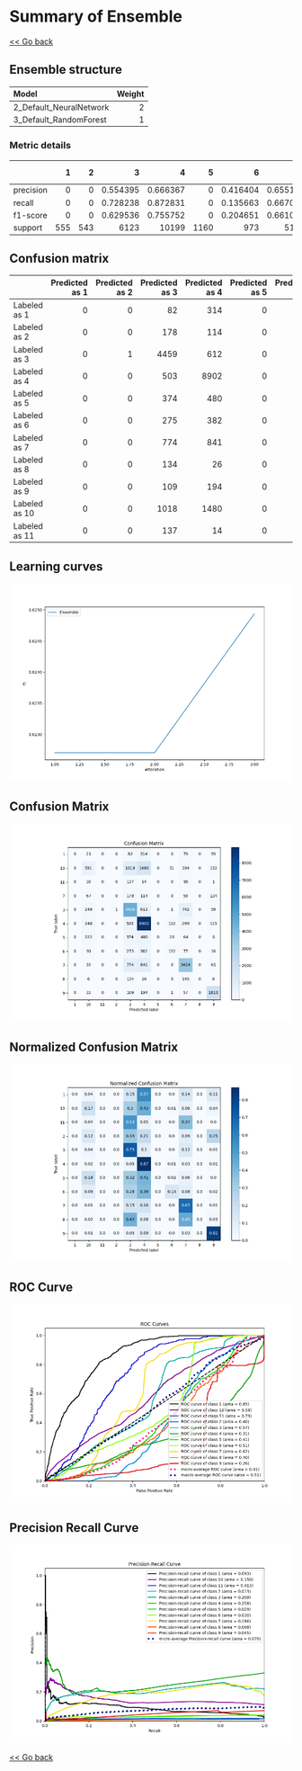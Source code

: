# Summary of Ensemble

[<< Go back](../README.md)


## Ensemble structure
| Model                   |   Weight |
|:------------------------|---------:|
| 2_Default_NeuralNetwork |        2 |
| 3_Default_RandomForest  |        1 |

### Metric details
|           |   1 |   2 |           3 |            4 |    5 |          6 |           7 |   8 |           9 |          10 |   11 |   accuracy |    macro avg |   weighted avg |   logloss |
|:----------|----:|----:|------------:|-------------:|-----:|-----------:|------------:|----:|------------:|------------:|-----:|-----------:|-------------:|---------------:|----------:|
| precision |   0 |   0 |    0.554395 |     0.666367 |    0 |   0.416404 |    0.655186 |   0 |    0.755741 |    0.376194 |    0 |   0.624935 |     0.311299 |       0.547395 |   1.15193 |
| recall    |   0 |   0 |    0.728238 |     0.872831 |    0 |   0.135663 |    0.667056 |   0 |    0.821234 |    0.171503 |    0 |   0.624935 |     0.308775 |       0.624935 |   1.15193 |
| f1-score  |   0 |   0 |    0.629536 |     0.755752 |    0 |   0.204651 |    0.661068 |   0 |    0.787128 |    0.235599 |    0 |   0.624935 |     0.297612 |       0.572646 |   1.15193 |
| support   | 555 | 543 | 6123        | 10199        | 1160 | 973        | 5133        | 319 | 2204        | 3446        |  257 |   0.624935 | 30912        |   30912        |   1.15193 |


## Confusion matrix
|               |   Predicted as 1 |   Predicted as 2 |   Predicted as 3 |   Predicted as 4 |   Predicted as 5 |   Predicted as 6 |   Predicted as 7 |   Predicted as 8 |   Predicted as 9 |   Predicted as 10 |   Predicted as 11 |
|:--------------|-----------------:|-----------------:|-----------------:|-----------------:|-----------------:|-----------------:|-----------------:|-----------------:|-----------------:|------------------:|------------------:|
| Labeled as 1  |                0 |                0 |               82 |              314 |                0 |                0 |               79 |                0 |               59 |                21 |                 0 |
| Labeled as 2  |                0 |                0 |              178 |              114 |                0 |                0 |               50 |                0 |              134 |                67 |                 0 |
| Labeled as 3  |                0 |                1 |             4459 |              612 |                0 |                1 |              742 |                0 |               59 |               249 |                 0 |
| Labeled as 4  |                0 |                0 |              503 |             8902 |                0 |              132 |              299 |                0 |              115 |               248 |                 0 |
| Labeled as 5  |                0 |                0 |              374 |              480 |                0 |               20 |               64 |                0 |                0 |               222 |                 0 |
| Labeled as 6  |                0 |                0 |              275 |              382 |                0 |              132 |               77 |                0 |               16 |                91 |                 0 |
| Labeled as 7  |                0 |                0 |              774 |              841 |                0 |                0 |             3424 |                0 |               61 |                33 |                 0 |
| Labeled as 8  |                0 |                0 |              134 |               26 |                0 |                0 |              145 |                0 |                8 |                 6 |                 0 |
| Labeled as 9  |                0 |                0 |              109 |              194 |                0 |                1 |               57 |                0 |             1810 |                33 |                 0 |
| Labeled as 10 |                0 |                0 |             1018 |             1480 |                0 |               31 |              194 |                0 |              132 |               591 |                 0 |
| Labeled as 11 |                0 |                0 |              137 |               14 |                0 |                0 |               95 |                0 |                1 |                10 |                 0 |

## Learning curves
![Learning curves](learning_curves.png)
## Confusion Matrix

![Confusion Matrix](confusion_matrix.png)


## Normalized Confusion Matrix

![Normalized Confusion Matrix](confusion_matrix_normalized.png)


## ROC Curve

![ROC Curve](roc_curve.png)


## Precision Recall Curve

![Precision Recall Curve](precision_recall_curve.png)



[<< Go back](../README.md)
